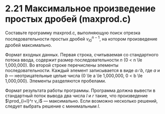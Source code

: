 # 2.21 Максимальное произведение простых дробей (maxprod.c)
Составьте программу maxprod.c, выполняющую поиск отрезка последовательности простых дробей ${v_i}_0^{n-1}$, на котором произведение дробей максимально.

Формат входных данных. Первая строка, считываемая со стандартного потока ввода, содержит размер последовательности $n$ $($0 < n \le 1\,000\,000$)$. Во второй строке перечислены элементы последовательности. Каждый элемент записывается в виде $a∕b$, где $a$ и $b$ — неотрицательные целые числа (0 \le a \le 1\,000\,000, 0 < b \le 1\,000\,000). Элементы разделяются пробелами.

Формат результата работы программы. Программа должна вывести в стандартный поток вывода два числа $l$ и $r$ такие, что произведение $\prod_{i=l}^r v_i$ — максимально. Если возможно несколько решений, следует выбрать решение с минимальным $l$.
